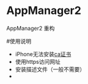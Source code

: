 # AppManager2
AppManager2 重构


#使用说明
* iPhone无法安装[ca证书](https://raw.githubusercontent.com/aelam/AppManager2/master/templates/ca.cer)
* 使用https访问网址
* 安装描述文件（一般不需要）
* 
